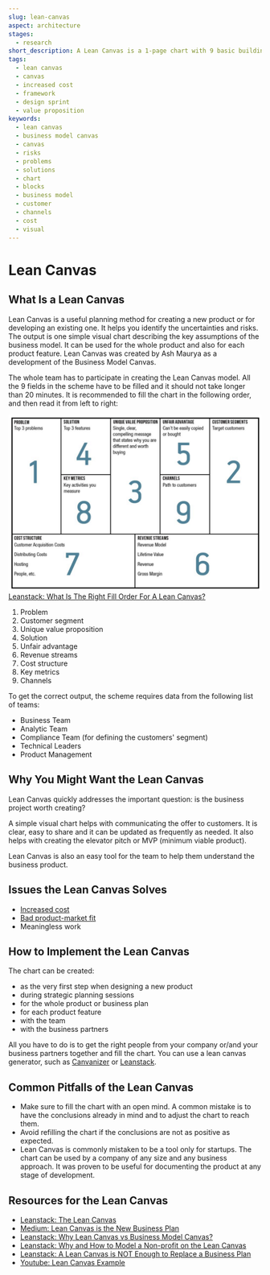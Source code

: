 ```yaml
---
slug: lean-canvas
aspect: architecture
stages: 
  - research
short_description: A Lean Canvas is a 1-page chart with 9 basic building blocks. It helps to identify problems and solutions for your product.
tags:
  - lean canvas
  - canvas
  - increased cost
  - framework
  - design sprint
  - value proposition
keywords:
  - lean canvas
  - business model canvas
  - canvas
  - risks
  - problems
  - solutions
  - chart
  - blocks
  - business model
  - customer
  - channels
  - cost
  - visual
---
```


# Lean Canvas

## What Is a Lean Canvas

Lean Canvas is a useful planning method for creating a new product or for developing an existing one. It helps you identify the uncertainties and risks. The output is one simple visual chart describing the key assumptions of the business model. It can be used for the whole product and also for each product feature. Lean Canvas was created by Ash Maurya as a development of the Business Model Canvas.

The whole team has to participate in creating the Lean Canvas model. All the 9 fields in the scheme have to be filled and it should not take longer than 20 minutes. It is recommended to fill the chart in the following order, and then read it from left to right:

![Lean Canvas](/files/lean_canvas.png)
[Leanstack: What Is The Right Fill Order For A Lean Canvas?](https://blog.leanstack.com/what-is-the-right-fill-order-for-a-lean-canvas-f8071d0c6c8c)

1. Problem
2. Customer segment
3. Unique value proposition
4. Solution
5. Unfair advantage
6. Revenue streams
7. Cost structure
8. Key metrics
9. Channels

To get the correct output, the scheme requires data from the following list of teams:
- Business Team
- Analytic Team
- Compliance Team (for defining the customers' segment)
- Technical Leaders
- Product Management

## Why You Might Want the Lean Canvas

Lean Canvas quickly addresses the important question: is the business project worth creating?

A simple visual chart helps with communicating the offer to customers. It is clear, easy to share and it can be updated as frequently as needed. It also helps with creating the elevator pitch or MVP (minimum viable product).

Lean Canvas is also an easy tool for the team to help them understand the business product.

## Issues the Lean Canvas Solves
- [Increased cost](/issues/increased-cost)
- [Bad product-market fit](/issues/bad-product-market-fit)
- Meaningless work

## How to Implement the Lean Canvas
The chart can be created:
- as the very first step when designing a new product
- during strategic planning sessions
- for the whole product or business plan
- for each product feature
- with the team
- with the business partners

All you have to do is to get the right people from your company or/and your business partners together and fill the chart. You can use a lean canvas generator, such as [Canvanizer](https://canvanizer.com/) or [Leanstack](https://leanstack.com/).

## Common Pitfalls of the Lean Canvas
- Make sure to fill the chart with an open mind. A common mistake is to have the conclusions already in mind and to adjust the chart to reach them.
- Avoid refilling the chart if the conclusions are not as positive as expected.
- Lean Canvas is commonly mistaken to be a tool only for startups. The chart can be used by a company of any size and any business approach. It was proven to be useful for documenting the product at any stage of development.

## Resources for the Lean Canvas
- [Leanstack: The Lean Canvas](https://leanstack.com/leancanvas)
- [Medium: Lean Canvas is the New Business Plan](https://medium.com/@inspire9/lean-canvas-is-the-new-business-plan-513dbfebbe8b)
- [Leanstack: Why Lean Canvas vs Business Model Canvas?](https://blog.leanstack.com/why-lean-canvas-vs-business-model-canvas-af62c0f250f0) 
- [Leanstack: Why and How to Model a Non-profit on the Lean Canvas](https://blog.leanstack.com/why-and-how-to-model-a-non-profit-on-the-lean-canvas-514e4acf1051) 
- [Leanstack: A Lean Canvas is NOT Enough to Replace a Business Plan](https://blog.leanstack.com/a-lean-canvas-is-not-enough-to-replace-a-business-plan-36a28888b2fd)
- [Youtube: Lean Canvas Example](https://www.youtube.com/watch?v=2nW9lg-fenY)
